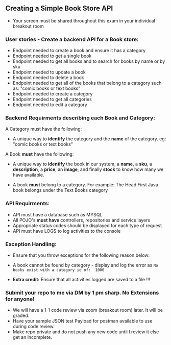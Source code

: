 
## Creating a Simple Book Store API 
- Your screen must be shared throughout this exam in your individual breakout room

### User stories - Create a backend API for a Book store:
- Endpoint needed to create a book and ensure it has a category
- Endpoint needed to get a single book 
- Endpoint needed to get all books and to search for books by name or by sku
- Endpoint needed to update a book
- Endpoint needed to delete a book
- Endpoint needed to get all of the books that belong to a category such as: "comic books or text books"
- Endpoint needed to create a category
- Endpoint needed to get all categories 
- Endpoint needed to edit a category

### Backend Requirments describing each Book and Category:
A Category must have the following:
- A unique way to **identify** the category and the **name** of the category. eg: "comic books or text books"

A Book **must** have the following:
- A unique way to **identify** the book in our system, a **name**, a **sku**, a **description**, a **price**, an **image**, and finally **stock** to know how many we have available.

- A book **must** belong to a category. For example: The Head First Java book belongs under the Text Books category

### API Requirments:
- API must have a database such as MYSQL
- All POJO's **must have** controllers, repositories and service layers
- Appropriate status codes should be displayed for each type of request
- API must have LOGS to log activities to the console

### Exception Handling:
- Ensure that you throw exceptions for the following reason below:
- A book cannot be found by category - display and log the error as ``` No books exist with a category id of:  1000 ```

- **Extra credit:** Ensure that all activities logged are saved to a file !!!

### Submit your repo to me via DM by 1 pm sharp. No Extensions for anyone!

- We will have a 1-1 code review via zoom (breakout room) later. It will be graded.
- Have your sample JSON test Payload for postman available to use during code review.
- Make repo private and do not push any new code until I review it else get an incomplete.

